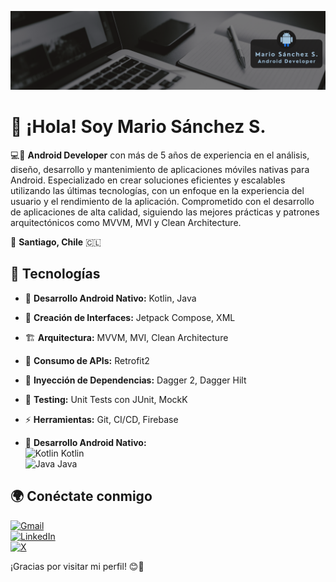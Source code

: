 ![Banner](https://raw.githubusercontent.com/marsanchezs/marsanchezs/main/banner.png)

# 👋 ¡Hola! Soy Mario Sánchez S.  

💻📱 **Android Developer** con más de 5 años de experiencia en el análisis, diseño, desarrollo y mantenimiento de aplicaciones móviles nativas para Android. Especializado en crear soluciones eficientes y escalables utilizando las últimas tecnologías, con un enfoque en la experiencia del usuario y el rendimiento de la aplicación. Comprometido con el desarrollo de aplicaciones de alta calidad, siguiendo las mejores prácticas y patrones arquitectónicos como MVVM, MVI y Clean Architecture.

📍 **Santiago, Chile** 🇨🇱

## 🚀 Tecnologías  
- 📱 **Desarrollo Android Nativo:** Kotlin, Java  
- 🎨 **Creación de Interfaces:** Jetpack Compose, XML  
- 🏗️ **Arquitectura:** MVVM, MVI, Clean Architecture  
- 🔌 **Consumo de APIs:** Retrofit2  
- 🍼 **Inyección de Dependencias:** Dagger 2, Dagger Hilt  
- 🧪 **Testing:** Unit Tests con JUnit, MockK  
- ⚡ **Herramientas:** Git, CI/CD, Firebase

- 📱 <b>Desarrollo Android Nativo:</b>  
  <img src="https://cdn.jsdelivr.net/gh/devicons/devicon/icons/kotlin/kotlin-original.svg" alt="Kotlin" width="25" height="25"/> Kotlin  
  <img src="https://cdn.jsdelivr.net/gh/devicons/devicon/icons/java/java-original.svg" alt="Java" width="25" height="25"/> Java 

## 🌍 Conéctate conmigo  
[![Gmail](https://img.shields.io/badge/Gmail-D14836?style=for-the-badge&logo=gmail&logoColor=white)](mailto:marsanchezs@gmail.com)  
[![LinkedIn](https://img.shields.io/badge/LinkedIn-0A66C2?style=for-the-badge&logo=linkedin&logoColor=white)](https://linkedin.com/in/mario-sánchez-954b01a9)  
[![X](https://img.shields.io/badge/X-000000?style=for-the-badge&logo=twitter&logoColor=white)](https://twitter.com/mar_sanchez_s)  

¡Gracias por visitar mi perfil! 😊🚀
